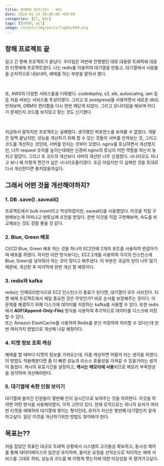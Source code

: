 ```yaml
---
title: 항해99 일지(33) - WIL
date: 2024-01-14 18:00:00 +09:00
categories: [IT, WIL]
tags: [항해99, wil]
image: /assets/img/posts/logbook99.png
---
```



## 항해 프로젝트 끝

길고 긴 항해 프로젝트가 끝났다. 우리팀은 저번에 진행했던 대로 대용량 트래픽에 대응한 티켓예매 프로젝트였다. 나는 redis를 이용하여 대기열을 만들고, 대기열에서 사람들을 순차적으로 내보내어, 예매를 하는 부분을 맡아서 했다.

<br/>

또, AWS의 다양한 서비스들을 다뤄봤다. codedeploy, s3, alb, autoscaling, iam 등등 처음 써보는 서비스들 투성이였다. 그리고 또 postgresql을 사용하면서 새로운 db도 만져보며, ORM의 편리함을 다시 한번 깨닫게 되었다. 그리고 모니터링을 해보며 어디가 문제인지 코드를 보지않고 찾는 것도 신기했다.

<br/>

지금와서 말하지만 프로젝트는 실패했다. 생각했던 퍼포먼스를 보여줄 수 없었다. 개발은 일찍 끝났지만, 성능을 개선하기 위해 할 수 있는 것들이 서버를 만져보는 것, 그리고 코드를 개선하는 것인데, 서버를 만지는 것부터 꼬였다. nginx를 튜닝하면서 개선했지만, 너무 request 숫자를 높이는데에만 신경써 nginx의 튜닝이 어떤 역할을 하는지 놓치고 말았다. 그리고 또 코드의 개선보다 서버의 개선만 너무 신경썼다. 시나리오도 지나고 보니 왜 이렇게 짠건가 싶은 시나리오들이였다. 조금 아쉽지만 이 실패한 것을 토대로 다시 개선한다면 좋지않을까싶다.


## 그래서 어떤 것을 개선해야하지?

### 1. DB .save()  .saveall()
프로젝트에서 bulk insert라고 작성하였지만, saveall()을 사용했었다. 이것을 직접 구현해보는게 어떠냐고 멘토님께 조언을 받았다. 한번 이것을 직접 구현해보며, 속도를 비교해보는 것도 정말 좋을 것 같다.

### 2. Blue, Green 배포
CI/CD Blue, Green 배포 하는 것을 하나의 EC2안에 2개의 포트를 사용하여 번갈아가며 배포를 하였다. 하지만 이런 방식보다는, EC2 2개를 사용하여 각각의 인스턴스에 Blue, Green을 넣어줘야 하는 것이 맞다고 해주셨다. 이 부분은 과금의 양이 너무 많기 때문에, 개선한 후 마지막에 한번 개선 할 예정이다.

### 3. redis와 kafka
redis는 인메모리방식으로 EC2 인스턴스가 종료가 된다면, 대기열이 모두 사라진다. 티켓 예매 프로젝트에서 제일 중요한 것은 무엇인가? 바로 순서를 보장해주는 것이다. 이 문제를 해결하기 위해 디스크에 데이터를 저장하는 kafka를 사용할 수 있다. 또한 redis에서 **AOF(Append-Only-File)** 방식을 사용하여 추가적으로 데이터를 디스크에 저장할 수 있다.    
또는 Amazon ElastiCache를 사용하여 Redis를 분산 저장하여 처리할 수 있다는데 한번 여러가지 방법으로 개선해 나갈 예정이다.


### 4. 티켓 정보 조회 캐싱
예매를 할 때마다 티켓의 정보를 가져오는데, 이를 캐싱하면 어떨까 라는 생각을 하였다. 이 방법도 적용해본다면 좀 더 빠른 성능과 리소스 효율성을 가져갈 수 있을거라는 생각이 들었다.
캐시의 유효기간을 설정하고, **캐시는 메모리에 사용**되므로 메모리 부족현상을 생각하며 개선해야한다.


### 5. 대기열에 속한 인원 보이기
대기열에 들어간 인원들이 몇번째 인지 실시간으로 보여주는 것을 하려한다. 이것을 하려면 어떤 방식을 사용해야할지, 아직 고민이 있다. 현재 로직으로는 하나의 유저가 여러번 티켓을 예매하여 대기열에 쌓이는 형식인데, 유저가 자신은 몇번째 대기열인지 알게하고싶다. 일단 이것을 개선하기위한 방법도 찾아봐야 한다.


## 목표는??
처음 잡았던 목표인 대규모 트래픽 상황에서 시스템의 고가용성 확보하고, 동시성 제어를 통해 데이터베이스의 일관성 유지하며, 들어온 요청을 선착순으로 처리하는 예매 서비스를 그대로 하되, 성능과 코드를 왜 이렇게 짯는지에 대한 타당성을 꼭 챙겨가고싶다.


